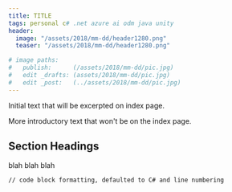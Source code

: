 ```yaml
---
title: TITLE
tags: personal c# .net azure ai odm java unity
header:
  image: "/assets/2018/mm-dd/header1280.png"
  teaser: "/assets/2018/mm-dd/header1280.png"

# image paths:
#   publish:      (/assets/2018/mm-dd/pic.jpg)
#   edit _drafts: (assets/2018/mm-dd/pic.jpg)
#   edit _post:   (../assets/2018/mm-dd/pic.jpg)
---
```


Initial text that will be excerpted on index page.

<!--more-->

More introductory text that won't be on the index page.

## Section Headings

blah blah blah

```html
// code block formatting, defaulted to C# and line numbering
```
